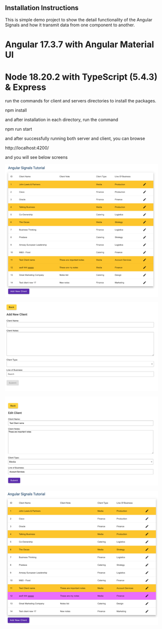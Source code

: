 ## Installation Instructions

This is simple demo project to show the detail functionality of the Angular Signals and how it transmit data from one component to another. 

# Angular 17.3.7 with Angular Material UI 

# Node 18.20.2 with TypeScript (5.4.3) & Express

run the commands for client and servers directories to install the packages.

npm install

and after installation in each directory, run the command

npm run start

and after successfully running both server and client, you can browse

http://localhost:4200/

and you will see below screens

![Main Screen](https://github.com/amir-saeed/Angular-17/blob/main/SignalsTutorial/images/main%20screen.png?raw=true)

![Add New Client](https://github.com/amir-saeed/Angular-17/blob/main/SignalsTutorial/images/add-client.png?raw=true)

![Edit New Client](https://github.com/amir-saeed/Angular-17/blob/main/SignalsTutorial/images/edit-client.png?raw=true)

![After Saving the client](https://github.com/amir-saeed/Angular-17/blob/main/SignalsTutorial/images/on-change-screen.png?raw=true)
